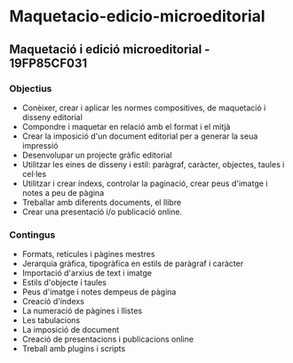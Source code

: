 # Maquetacio-edicio-microeditorial
## Maquetació i edició microeditorial - 19FP85CF031

### Objectius

  * Conèixer, crear i aplicar les normes compositives, de maquetació i disseny editorial
  * Compondre i maquetar en relació amb el format i el mitjà
  * Crear la imposició d'un document editorial per a generar la seua impressió
  * Desenvolupar un projecte gràfic editorial
  * Utilitzar les eines de disseny i estil: paràgraf, caràcter, objectes, taules i cel·les
  * Utilitzar i crear índexs, controlar la paginació, crear peus d'imatge i notes a peu de pàgina
  * Treballar amb diferents documents, el llibre
  * Crear una presentació i/o publicació online.


### Contingus

  * Formats, retícules i pàgines mestres
  * Jerarquia gràfica, tipogràfica en estils de paràgraf i caràcter
  * Importació d'arxius de text i imatge
  * Estils d'objecte i taules
  * Peus d'imatge i notes dempeus de pàgina
  * Creació d'índexs
  * La numeració de pàgines i llistes
  * Les tabulacions
  * La imposició de document
  * Creació de presentacions i publicacions online
  * Treball amb plugins i scripts

